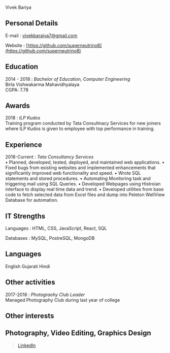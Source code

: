 Vivek Bariya

Personal Details
---------
E-mail
: vivekbaraiya7@gmail.com

Website
: [https://github.com/superneutrino8](https://github.com/superneutrino8)


Education
---------

2014 - 2018
:	*Bachelor of Education, Computer Engineering*    
	Birla Vishwakarma Mahavidhyalaya  
	CGPA: 7.78 


Awards
------
2018
:	*ILP Kudos*  
        Training program conducted by Tata Consultnacy Services for new joiners where ILP Kudos is given to employee with top performance in training.  


Experience
----------
2018-Current
:	*Tata Consultancy Services*  
	• Planned, developed, tested, deployed, and maintained web applications.
  	• Fixed bugs from existing websites and implemented enhancements that significantly improved web functionality and speed.
  	• Wrote SQL statements and stored procedures.
  	• Automating Monitoring task and triggering mail using SQL Queries.
  	• Developed Webpages using Histroian interface to display real time data and trend.
  	• Developed utilities from base code to fetch selected data from Excel files and dump into Peleton WellView Database for automation.


IT Strengths
------------
Languages
:	HTML, CSS, JavaScript, React, SQL

Databases
:	MySQL, PostreSQL, MongoDB


Languages
---------
English
Gujarati
Hindi


Other activities
----------------
2017-2018
:	*Photograohy Club Leader*  
	Managed Photography Club during last year of college

Other interests
---------------
Photography, Video Editing, Graphics Design
------
> [LinkedIn](https://www.linkedin.com/in/vivek-bariya/) <br />
